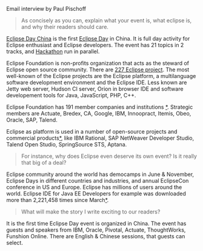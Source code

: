 
Email interview by Paul Pischoff

> As concisely as you can, explain what your event is, what eclipse is, and why their readers should care.

[Eclipse Day China](http://wiki.eclipse.org/Eclipse_Day_China) is the first [Eclipse Day](wiki.eclipse.org/Eclipse_Day) in China. 
It is full day activity for Eclipse enthusiast and Eclipse developers. The event has 21 topics in 2 tracks,
 and [Hackathon](http://en.wikipedia.org/wiki/Hackathon) run in parallel.

Eclipse Foundation is non-profits organization that acts as the steward of Eclipse open source community. 
There are [227 Eclipse project](http://projects.eclipse.org/list-of-projects).
The most well-known of the Eclipse projects are the Eclipse platform, a multilanguage software development environment and the Eclipse IDE.
Less known are Jetty web server, Hudson CI server, Orion in browser IDE and software developement tools for Java, JavaScript, PHP, C++. 

Eclipse Foundation has 191 member companies and institutions [*](http://www.eclipse.org/membership/showAllMembers.php).
Strategic members are Actuate, Bredex, CA, Google, IBM, Innoopract, Itemis, Obeo, Oracle, SAP, Talend.

Eclipse as platform is used in a number of open-source projects and commercial products[*](http://en.wikipedia.org/wiki/List_of_Eclipse-based_software),
like IBM Rational, SAP NetWeaver Developer Studio, Talend Open Studio, SpringSource STS, Aptana.

> For instance, why does Eclipse even deserve its own event? Is it really that big of a deal? 

Eclipse community around the world has democamps in June & November, Eclipse Days in different countries and industries,
 and annual EclipseCon conference in US and Europe. Eclipse has millions of users around the world.
Eclipse IDE for Java EE Developers for example was downloaded more than 2,221,458 times since March[*](http://www.eclipse.org/downloads/).

> What will make the story I write exciting to our readers? 

It is the first time Eclipse Day event is organized in China. The event has guests and speakers from IBM, Oracle, Pivotal, Actuate, ThoughtWorks, Funshion Online.
There are English & Chinese sessions, that guests can select.

